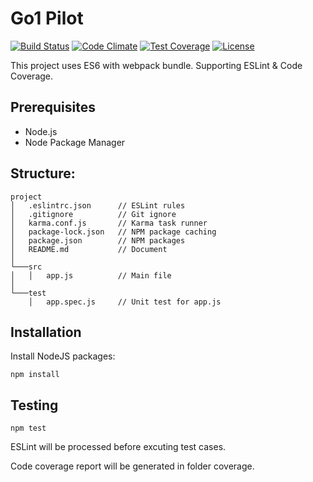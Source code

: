 # Go1 Pilot

[![Build Status](http://img.shields.io/travis/phuonghuynh/go1-pilot.svg?style=flat-square)](https://travis-ci.org/phuonghuynh/go1-pilot)
[![Code Climate](http://img.shields.io/codeclimate/github/phuonghuynh/go1-pilot.svg?style=flat-square)](https://codeclimate.com/github/phuonghuynh/go1-pilot)
[![Test Coverage](https://img.shields.io/codeclimate/coverage/phuonghuynh/go1-pilot.svg?style=flat-square)](https://codeclimate.com/github/codeclimate/codeclimate/coverage)
[![License](http://img.shields.io/:license-apache-blue.svg?style=flat-square)](http://www.apache.org/licenses/LICENSE-2.0.html)


This project uses ES6 with webpack bundle. Supporting ESLint & Code Coverage.

## Prerequisites
* Node.js
* Node Package Manager

## Structure:

```
project
│   .eslintrc.json      // ESLint rules
│   .gitignore          // Git ignore
│   karma.conf.js       // Karma task runner
│   package-lock.json   // NPM package caching
│   package.json        // NPM packages
│   README.md           // Document
│
└───src
│   │   app.js          // Main file
│   
└───test
    │   app.spec.js     // Unit test for app.js
```

## Installation
Install NodeJS packages:
```
npm install
```

## Testing

```
npm test
```

ESLint will be processed before excuting test cases.

Code coverage report will be generated in folder coverage.